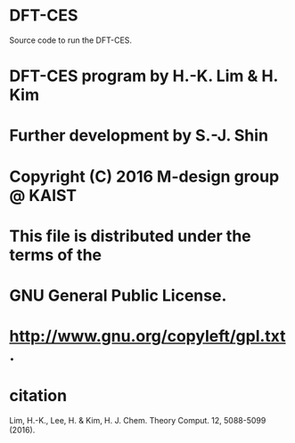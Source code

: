 # DFT-CES

Source code to run the DFT-CES.

# DFT-CES program by H.-K. Lim & H. Kim
# Further development by S.-J. Shin 
# Copyright (C) 2016 M-design group @ KAIST
# This file is distributed under the terms of the
# GNU General Public License. 
# http://www.gnu.org/copyleft/gpl.txt .

# citation
Lim, H.-K., Lee, H. & Kim, H. J. Chem. Theory Comput. 12, 5088-5099 (2016).
